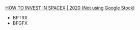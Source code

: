 


[HOW TO INVEST IN SPACEX | 2020 (Not using Google Stock)](https://www.youtube.com/watch?v=HP-5M1Zis1w)
- BPTRX
- BFGFX
